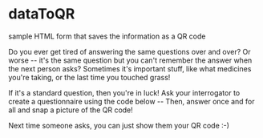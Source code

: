 # dataToQR
sample HTML form that saves the information as a QR code

Do you ever get tired of answering the same questions over and over?
Or worse -- it's the same question but you can't remember the answer when the next person asks?
Sometimes it's important stuff, like what medicines you're taking, or the last time you touched grass!

If it's a standard question, then you're in luck!
Ask your interrogator to create a questionnaire using the code below -- Then, answer once and for all and snap a picture of the QR code!

Next time someone asks, you can just show them your QR code :-)
